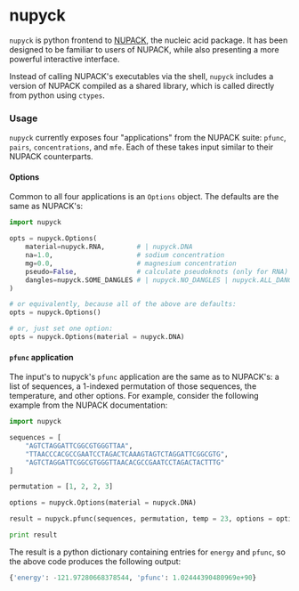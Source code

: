 nupyck
======
`nupyck` is python frontend to [NUPACK](http://nupack.org), the
nucleic acid package. It has been designed to be familiar
to users of NUPACK, while also presenting a more powerful interactive interface.

Instead of calling NUPACK's executables via the shell, `nupyck` includes
a version of NUPACK compiled as a shared library, which is called directly
from python using `ctypes`.

### Usage
`nupyck` currently exposes four "applications" from the NUPACK suite:
`pfunc`, `pairs`, `concentrations`, and `mfe`. Each of these takes input
similar to their NUPACK counterparts.

#### Options
Common to all four applications is an `Options` object. The defaults are
the same as NUPACK's:

```python
import nupyck

opts = nupyck.Options(
    material=nupyck.RNA,        # | nupyck.DNA
    na=1.0,                     # sodium concentration
    mg=0.0,                     # magnesium concentration
    pseudo=False,               # calculate pseudoknots (only for RNA)
    dangles=nupyck.SOME_DANGLES # | nupyck.NO_DANGLES | nupyck.ALL_DANGLES
)

# or equivalently, because all of the above are defaults:
opts = nupyck.Options()

# or, just set one option:
opts = nupyck.Options(material = nupyck.DNA)
```

#### `pfunc` application
The input's to nupyck's `pfunc` application are the same as to NUPACK's:
a list of sequences, a 1-indexed permutation of those sequences, the
temperature, and other options. For example, consider the following
example from the NUPACK documentation:

```python
import nupyck

sequences = [
    "AGTCTAGGATTCGGCGTGGGTTAA",
    "TTAACCCACGCCGAATCCTAGACTCAAAGTAGTCTAGGATTCGGCGTG",
    "AGTCTAGGATTCGGCGTGGGTTAACACGCCGAATCCTAGACTACTTTG"
]

permutation = [1, 2, 2, 3]

options = nupyck.Options(material = nupyck.DNA)

result = nupyck.pfunc(sequences, permutation, temp = 23, options = options)

print result
```

The result is a python dictionary containing entries for `energy` and `pfunc`,
so the above code produces the following output:
```python
{'energy': -121.97280668378544, 'pfunc': 1.02444390480969e+90}
```

